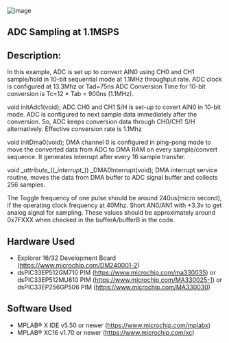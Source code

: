 ![image](../images/microchip.jpg)

##  ADC Sampling at 1.1MSPS 

## Description:

In this example, ADC is set up to convert AIN0 using CH0 and CH1 sample/hold in 10-bit sequential mode 
at 1.1MHz throughput rate. ADC clock is configured at 13.3Mhz or Tad=75ns
ADC Conversion Time for 10-bit conversion is Tc=12 * Tab =  900ns (1.1MHz).

void initAdc1(void);
ADC CH0 and CH1 S/H is set-up to covert AIN0 in 10-bit mode. ADC is configured to next sample data immediately after the conversion.
So, ADC keeps conversion data through CH0/CH1 S/H alternatively. Effective conversion rate is 1.1Mhz

void initDma0(void);
DMA channel 0 is configured in ping-pong mode to move the converted data from ADC to DMA RAM on every sample/convert sequence. 
It generates interrupt after every 16 sample transfer. 

void \__attribute\__((\__interrupt\__)) _DMA0Interrupt(void);
DMA interrupt service routine, moves the data from DMA buffer to ADC signal buffer and collects 256 samples.

The Toggle frequency of one pulse should be around 240us(micro second), if the operating clock frequency at 40Mhz.
Short AN0/AN1 with +3.3v to get analog signal for sampling. These values should be approximately around 0x7FXXX when checked in the bufferA/bufferB in the code.


## Hardware Used

- Explorer 16/32 Development Board (https://www.microchip.com/DM240001-2)
- dsPIC33EP512GM710 PIM (https://www.microchip.com/ma330035) or dsPIC33EP512MU810 PIM (https://www.microchip.com/MA330025-1) or dsPIC33EP256GP506 PIM (https://www.microchip.com/MA330030)
	
	
## Software Used 

- MPLAB® X IDE v5.50 or newer (https://www.microchip.com/mplabx)
- MPLAB® XC16 v1.70 or newer (https://www.microchip.com/xc)
